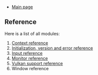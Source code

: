 
* [Main page](https://hectarea1996.github.io/cl-glfw/)

## Reference

Here is a list of all modules:

1. [Context reference](https://hectarea1996.github.io/cl-glfw/context.html)
2. [Initialization, version and error reference](https://hectarea1996.github.io/cl-glfw/init-version-error.html)
3. [Input reference](https://hectarea1996.github.io/cl-glfw/input.html)
4. [Monitor reference](https://hectarea1996.github.io/cl-glfw/monitor.html)
5. [Vulkan support reference](https://hectarea1996.github.io/cl-glfw/vulkan.html)
6. Window reference
